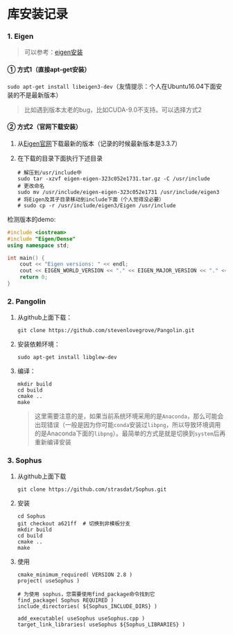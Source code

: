 # 库安装记录

### 1. Eigen

> 可以参考：[eigen安装](https://www.cnblogs.com/newneul/p/8256803.html)

#### ① 方式1（直接apt-get安装）

`sudo apt-get install libeigen3-dev`（友情提示：个人在Ubuntu16.04下面安装的不是最新版本）

> 比如遇到版本太老的bug，比如CUDA-9.0不支持。可以选择方式2

#### ② 方式2（官网下载安装）

1. 从[Eigen官网](http://eigen.tuxfamily.org/index.php?title=Main_Page)下载最新的版本（记录的时候最新版本是3.3.7）

2. 在下载的目录下面执行下述目录

   ```shell
   # 解压到/usr/include中
   sudo tar -xzvf eigen-eigen-323c052e1731.tar.gz -C /usr/include
   # 更改命名
   sudo mv /usr/include/eigen-eigen-323c052e1731 /usr/include/eigen3
   # 将Eigen及其子目录移动到include下面（个人觉得没必要）
   # sudo cp -r /usr/include/eigen3/Eigen /usr/include
   ```

检测版本的demo: 

```cpp
#include <iostream>
#include "Eigen/Dense"
using namespace std;

int main() {
    cout << "Eigen versions: " << endl;
    cout << EIGEN_WORLD_VERSION << "." << EIGEN_MAJOR_VERSION << "." << EIGEN_MINOR_VERSION << endl;
    return 0;
}
```

### 2. Pangolin

1. 从github上面下载：

   ```shell
   git clone https://github.com/stevenlovegrove/Pangolin.git
   ```

2. 安装依赖环境：

   ```shell
   sudo apt-get install libglew-dev
   ```

3. 编译：

   ```shell
   mkdir build
   cd build
   cmake ..
   make
   ```

   > 这里需要注意的是，如果当前系统环境采用的是`Anaconda`，那么可能会出现错误（一般是因为你可能`conda`安装过`libpng`，所以导致环境调用的是Anaconda下面的`libpng`）。最简单的方式是就是切换到`system`后再重新编译安装

### 3. Sophus

1. 从github上面下载

   ```shell
   git clone https://github.com/strasdat/Sophus.git
   ```

2. 安装

   ```shell
   cd Sophus
   git checkout a621ff  # 切换到非模板分支
   mkdir build
   cd build
   cmake ..
   make
   ```

3. 使用

   ```shell
   cmake_minimum_required( VERSION 2.8 )
   project( useSophus )
   
   # 为使用 sophus，您需要使用find_package命令找到它
   find_package( Sophus REQUIRED )
   include_directories( ${Sophus_INCLUDE_DIRS} )
   
   add_executable( useSophus useSophus.cpp )
   target_link_libraries( useSophus ${Sophus_LIBRARIES} )
   ```
